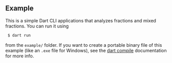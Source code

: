 ## Example

This is a simple Dart CLI applications that analyzes fractions and mixed fractions. You can run it using

```bash
 $ dart run
```

from the `example/` folder. If you want to create a portable binary file of this example (like an `.exe` file for Windows), see the [dart compile](https://dart.dev/tools/dart-compile) documentation for more info.
